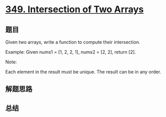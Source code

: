 # [349. Intersection of Two Arrays](https://leetcode.com/problems/intersection-of-two-arrays/)

## 题目

        
Given two arrays, write a function to compute their intersection.


Example:
Given nums1 = [1, 2, 2, 1], nums2 = [2, 2], return [2].


Note:

Each element in the result must be unique.
The result can be in any order.


      

## 解题思路


## 总结


